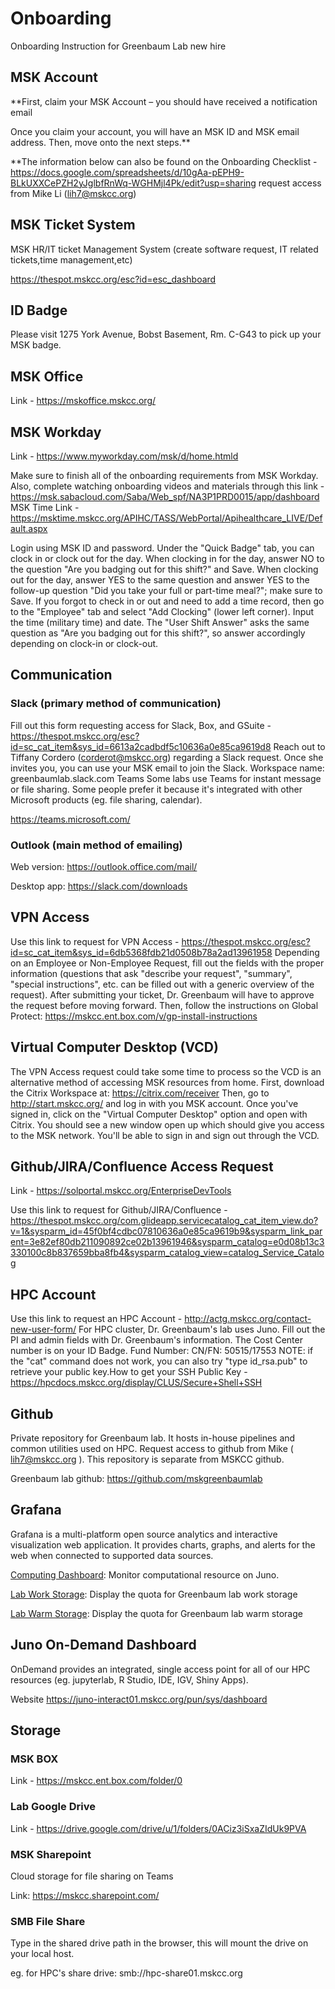 # Onboarding
Onboarding Instruction for Greenbaum Lab new hire

## MSK Account
**First, claim your MSK Account – you should have received a notification email

Once you claim your account, you will have an MSK ID and MSK email address. Then, move onto the next steps.**

**The information below can also be found on the Onboarding Checklist - https://docs.google.com/spreadsheets/d/10gAa-pEPH9-BLkUXXCePZH2yJglbfRnWq-WGHMjl4Pk/edit?usp=sharing   request access from Mike Li (lih7@mskcc.org)

## MSK Ticket System
MSK HR/IT ticket Management System (create software request, IT related tickets,time management,etc)

https://thespot.mskcc.org/esc?id=esc_dashboard

## ID Badge
Please visit 1275 York Avenue, Bobst Basement, Rm. C-G43 to pick up your MSK badge.



## MSK Office
Link - https://mskoffice.mskcc.org/



## MSK Workday
Link - https://www.myworkday.com/msk/d/home.htmld

Make sure to finish all of the onboarding requirements from MSK Workday.
Also, complete watching onboarding videos and materials through this link - https://msk.sabacloud.com/Saba/Web_spf/NA3P1PRD0015/app/dashboard
MSK Time
Link - https://msktime.mskcc.org/APIHC/TASS/WebPortal/Apihealthcare_LIVE/Default.aspx

Login using MSK ID and password.
Under the "Quick Badge" tab, you can clock in or clock out for the day.
When clocking in for the day, answer NO to the question "Are you badging out for this shift?" and Save.
When clocking out for the day, answer YES to the same question and answer YES to the follow-up question "Did you take your full or part-time meal?"; make sure to Save.
If you forgot to check in or out and need to add a time record, then go to the "Employee" tab and select "Add Clocking" (lower left corner). Input the time (military time) and date. The "User Shift Answer" asks the same question as "Are you badging out for this shift?", so answer accordingly depending on clock-in or clock-out. 


## Communication
### Slack (primary method of communication)
Fill out this form requesting access for Slack, Box, and GSuite - https://thespot.mskcc.org/esc?id=sc_cat_item&sys_id=6613a2cadbdf5c10636a0e85ca9619d8
Reach out to Tiffany Cordero (corderot@mskcc.org) regarding a Slack request. Once she invites you, you can use your MSK email to join the Slack.
Workspace name: greenbaumlab.slack.com
Teams
Some labs use Teams for instant message or file sharing. Some people prefer it because it's integrated with other Microsoft products (eg. file sharing, calendar).

https://teams.microsoft.com/

### Outlook (main method of emailing)
Web version: https://outlook.office.com/mail/

Desktop app: https://slack.com/downloads



## VPN Access
Use this link to request for VPN Access - https://thespot.mskcc.org/esc?id=sc_cat_item&sys_id=6db5368fdb21d0508b78a2ad13961958
Depending on an Employee or Non-Employee Request, fill out the fields with the proper information (questions that ask "describe your request", "summary", "special instructions", etc. can be filled out with a generic overview of the request).
After submitting your ticket, Dr. Greenbaum will have to approve the request before moving forward.
Then, follow the instructions on Global Protect: https://mskcc.ent.box.com/v/gp-install-instructions


## Virtual Computer Desktop (VCD)
The VPN Access request could take some time to process so the VCD is an alternative method of accessing MSK resources from home.
First, download the Citrix Workspace at: https://citrix.com/receiver
Then, go to http://start.mskcc.org/ and log in with you MSK account.
Once you've signed in, click on the "Virtual Computer Desktop" option and open with Citrix.
You should see a new window open up which should give you access to the MSK network.
You'll be able to sign in and sign out through the VCD.


## Github/JIRA/Confluence Access Request
Link - https://solportal.mskcc.org/EnterpriseDevTools

Use this link to request for Github/JIRA/Confluence - https://thespot.mskcc.org/com.glideapp.servicecatalog_cat_item_view.do?v=1&sysparm_id=45f0bf4cdbc07810636a0e85ca9619b9&sysparm_link_parent=3e82ef80db211090892ce02b13961946&sysparm_catalog=e0d08b13c3330100c8b837659bba8fb4&sysparm_catalog_view=catalog_Service_Catalog


## HPC Account
Use this link to request an HPC Account - http://actg.mskcc.org/contact-new-user-form/
For HPC cluster, Dr. Greenbaum's lab uses Juno.
Fill out the PI and admin fields with Dr. Greenbaum's information.
The Cost Center number is on your ID Badge.
Fund Number: CN/FN: 50515/17553
NOTE: if the "cat" command does not work, you can also try "type id_rsa.pub" to retrieve your public key.How to get your SSH Public Key - https://hpcdocs.mskcc.org/display/CLUS/Secure+Shell+SSH


## Github
Private repository for Greenbaum lab. It hosts in-house pipelines and common utilities used on HPC. Request access to github from Mike ( lih7@mskcc.org ). This repository is separate from MSKCC github. 

Greenbaum lab github: https://github.com/mskgreenbaumlab



## Grafana
Grafana is a multi-platform open source analytics and interactive visualization web application. It provides charts, graphs, and alerts for the web when connected to supported data sources.

[Computing Dashboard](https://hpc-grafana.mskcc.org/d/000000005/cluster-dashboard?orgId=1&refresh=10s&var-cluster=juno&var-GPUs=All&var-gpuhost=All): Monitor computational resource on Juno.

[Lab Work Storage](https://hpc-grafana.mskcc.org/d/000000027/storage-quota?orgId=1&refresh=5m&var-cluster=juno&var-path=work&var-group=greenbaum): Display the quota for Greenbaum lab work storage

[Lab Warm Storage](https://hpc-grafana.mskcc.org/d/000000027/storage-quota?orgId=1&refresh=5m&var-cluster=oscar&var-path=warm&var-group=greenbaum): Display the quota for Greenbaum lab warm storage



## Juno On-Demand Dashboard
OnDemand provides an integrated, single access point for all of our HPC resources (eg. jupyterlab, R Studio, IDE, IGV, Shiny Apps).

Website https://juno-interact01.mskcc.org/pun/sys/dashboard



## Storage


### MSK BOX
Link - https://mskcc.ent.box.com/folder/0



### Lab Google Drive
Link - https://drive.google.com/drive/u/1/folders/0ACiz3iSxaZIdUk9PVA



### MSK Sharepoint
Cloud storage for file sharing on Teams

Link: https://mskcc.sharepoint.com/



### SMB File Share
Type in the shared drive path in the browser, this will mount the drive on your local host.

eg. for HPC's share drive: smb://hpc-share01.mskcc.org

